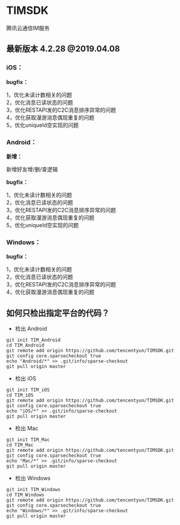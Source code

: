 # TIMSDK
腾讯云通信IM服务

## 最新版本 4.2.28  @2019.04.08

### iOS：

  **bugfix：**

1，优化未读计数相关的问题    
2，优化消息已读状态的问题       
3，优化RESTAPI发的C2C消息排序异常的问题      
4，优化获取漫游消息偶现重复的问题     
5，优化uniqueId空实现的问题     
  
### Android：

**新增：**

   新增好友增/删/查逻辑

**bugfix：**

1，优化未读计数相关的问题   
2，优化消息已读状态的问题   
3，优化RESTAPI发的C2C消息排序异常的问题   
4，优化获取漫游消息偶现重复的问题   
5，优化uniqueId空实现的问题   

### Windows：

**bugfix：**

1，优化未读计数相关的问题      
2，优化消息已读状态的问题    
3，优化RESTAPI发的C2C消息排序异常的问题   
4，优化获取漫游消息偶现重复的问题   


## 如何只检出指定平台的代码？

- 检出 Android
```
git init TIM_Android
cd TIM_Android
git remote add origin https://github.com/tencentyun/TIMSDK.git
git config core.sparsecheckout true
echo "Android/*" >> .git/info/sparse-checkout
git pull origin master
```

- 检出 iOS
```
git init TIM_iOS
cd TIM_iOS
git remote add origin https://github.com/tencentyun/TIMSDK.git
git config core.sparsecheckout true
echo "iOS/*" >> .git/info/sparse-checkout
git pull origin master
```

- 检出 Mac
```
git init TIM_Mac
cd TIM_Mac
git remote add origin https://github.com/tencentyun/TIMSDK.git
git config core.sparsecheckout true
echo "Mac/*" >> .git/info/sparse-checkout
git pull origin master
```

- 检出 Windows
```
git init TIM_Windows
cd TIM_Windows
git remote add origin https://github.com/tencentyun/TIMSDK.git
git config core.sparsecheckout true
echo "Windows/*" >> .git/info/sparse-checkout
git pull origin master
```
